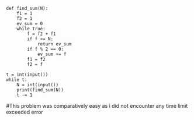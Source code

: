 ```
def find_sum(N):
    f1 = 1
    f2 = 1
    ev_sum = 0
    while True:
        f = f2 + f1 
        if f >= N: 
            return ev_sum
        if f % 2 == 0:
            ev_sum += f
        f1 = f2
        f2 = f
        
t = int(input())
while t:
    N = int(input())
    print(find_sum(N))
    t -= 1
```
#This problem was comparatively easy as i did not encounter any time limit exceeded error 

